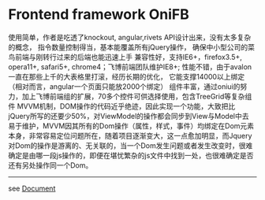 # Frontend framework OniFB 

使用简单，作者是吃透了knockout, angular,rivets API设计出来，没有太多复杂的概念， 指令数量控制得当，基本能覆盖所有jQuery操作， 确保中小型公司的菜鸟前端与刚转行过来的后端也能迅速上手
兼容性好，支持IE6+，firefox3.5+, opera11+, safari5+, chrome4；飞博前端团队维护IE8+;
性能不错，由于avalon一直在那些上千的大表格里打滚，经历长期的优化， 它能支撑14000以上绑定（相对而言，angular一个页面只能放2000个绑定）
组件丰富，通过oniui的努力，加上飞博前端组的扩展，70多个控件可供选择使用，包含TreeGrid等复杂组件
MVVM机制，DOM操作的代码近乎绝迹，因此实现一个功能，大致把比jQuery所写的还要少50%，对ViewModel的操作都会同步到View与Model中去
易于维护，MVVM因其所有的Dom操作（属性，样式，事件）均绑定在Dom元素本身，非常容易定位问题所在，随着项目逐渐变大，这一点愈加明显，而Jquery对Dom的操作是游离的、无关联的，当一个Dom发生问题或者发生改变时，很难确定是由哪一段js操作的，即便在堪忧繁杂的js文件中找到一处，也很难确定是否还有另处操作同一个Dom。

----
see [Document](https://zhangcheck.github.io/onifb/)
